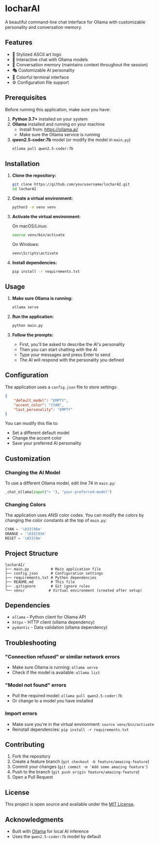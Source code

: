 # locharAI

A beautiful command-line chat interface for Ollama with customizable personality and conversation memory.

## Features

- 🎨 Stylized ASCII art logo
- 💬 Interactive chat with Ollama models
- 🧠 Conversation memory (maintains context throughout the session)
- 🎭 Customizable AI personality
- 🌈 Colorful terminal interface
- ⚙️ Configuration file support

## Prerequisites

Before running this application, make sure you have:

1. **Python 3.7+** installed on your system
2. **Ollama** installed and running on your machine
   - Install from: https://ollama.ai/
   - Make sure the Ollama service is running
3. **qwen2.5-coder:7b** model (or modify the model in `main.py`)
   ```bash
   ollama pull qwen2.5-coder:7b
   ```

## Installation

1. **Clone the repository:**
   ```bash
   git clone https://github.com/yourusername/locharAI.git
   cd locharAI
   ```

2. **Create a virtual environment:**
   ```bash
   python3 -m venv venv
   ```

3. **Activate the virtual environment:**
   
   On macOS/Linux:
   ```bash
   source venv/bin/activate
   ```
   
   On Windows:
   ```bash
   venv\Scripts\activate
   ```

4. **Install dependencies:**
   ```bash
   pip install -r requirements.txt
   ```

## Usage

1. **Make sure Ollama is running:**
   ```bash
   ollama serve
   ```

2. **Run the application:**
   ```bash
   python main.py
   ```

3. **Follow the prompts:**
   - First, you'll be asked to describe the AI's personality
   - Then you can start chatting with the AI
   - Type your messages and press Enter to send
   - The AI will respond with the personality you defined

## Configuration

The application uses a `config.json` file to store settings:

```json
{
    "default_model": "EMPTY",
    "accent_color": "CYAN", 
    "last_personality": "EMPTY"
}
```

You can modify this file to:
- Set a different default model
- Change the accent color
- Save your preferred AI personality

## Customization

### Changing the AI Model

To use a different Ollama model, edit line 74 in `main.py`:

```python
_chat_ollama(input("> "), "your-preferred-model")
```

### Changing Colors

The application uses ANSI color codes. You can modify the colors by changing the color constants at the top of `main.py`:

```python
CYAN = '\033[96m'
ORANGE = '\033[93m'
RESET = '\033[0m'
```

## Project Structure

```
locharAI/
├── main.py          # Main application file
├── config.json      # Configuration settings
├── requirements.txt # Python dependencies
├── README.md        # This file
├── .gitignore       # Git ignore rules
└── venv/           # Virtual environment (created after setup)
```

## Dependencies

- `ollama` - Python client for Ollama API
- `httpx` - HTTP client (ollama dependency)
- `pydantic` - Data validation (ollama dependency)

## Troubleshooting

### "Connection refused" or similar network errors
- Make sure Ollama is running: `ollama serve`
- Check if the model is available: `ollama list`

### "Model not found" errors
- Pull the required model: `ollama pull qwen2.5-coder:7b`
- Or change to a model you have installed

### Import errors
- Make sure you're in the virtual environment: `source venv/bin/activate`
- Reinstall dependencies: `pip install -r requirements.txt`

## Contributing

1. Fork the repository
2. Create a feature branch (`git checkout -b feature/amazing-feature`)
3. Commit your changes (`git commit -m 'Add some amazing feature'`)
4. Push to the branch (`git push origin feature/amazing-feature`)
5. Open a Pull Request

## License

This project is open source and available under the [MIT License](LICENSE).

## Acknowledgments

- Built with [Ollama](https://ollama.ai/) for local AI inference
- Uses the `qwen2.5-coder:7b` model by default